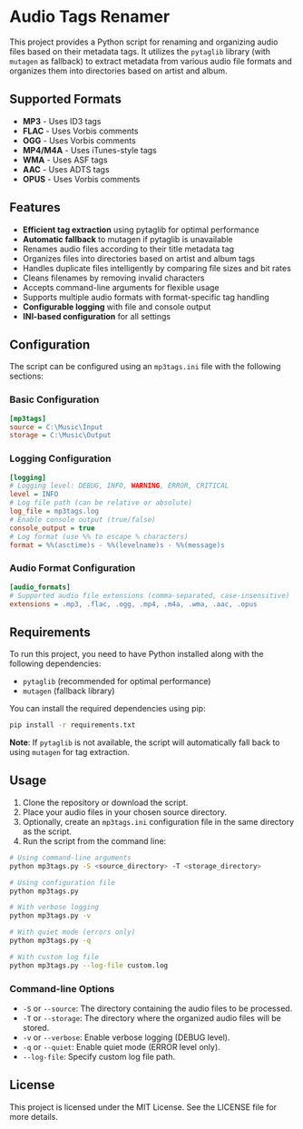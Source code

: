 # Audio Tags Renamer

This project provides a Python script for renaming and organizing audio files based on their metadata tags. It utilizes the `pytaglib` library (with `mutagen` as fallback) to extract metadata from various audio file formats and organizes them into directories based on artist and album.

## Supported Formats

- **MP3** - Uses ID3 tags
- **FLAC** - Uses Vorbis comments
- **OGG** - Uses Vorbis comments  
- **MP4/M4A** - Uses iTunes-style tags
- **WMA** - Uses ASF tags
- **AAC** - Uses ADTS tags
- **OPUS** - Uses Vorbis comments

## Features

- **Efficient tag extraction** using pytaglib for optimal performance
- **Automatic fallback** to mutagen if pytaglib is unavailable
- Renames audio files according to their title metadata tag
- Organizes files into directories based on artist and album tags
- Handles duplicate files intelligently by comparing file sizes and bit rates
- Cleans filenames by removing invalid characters
- Accepts command-line arguments for flexible usage
- Supports multiple audio formats with format-specific tag handling
- **Configurable logging** with file and console output
- **INI-based configuration** for all settings

## Configuration

The script can be configured using an `mp3tags.ini` file with the following sections:

### Basic Configuration

```ini
[mp3tags]
source = C:\Music\Input
storage = C:\Music\Output
```

### Logging Configuration

```ini
[logging]
# Logging level: DEBUG, INFO, WARNING, ERROR, CRITICAL
level = INFO
# Log file path (can be relative or absolute)
log_file = mp3tags.log
# Enable console output (true/false)
console_output = true
# Log format (use %% to escape % characters)
format = %%(asctime)s - %%(levelname)s - %%(message)s
```

### Audio Format Configuration

```ini
[audio_formats]
# Supported audio file extensions (comma-separated, case-insensitive)
extensions = .mp3, .flac, .ogg, .mp4, .m4a, .wma, .aac, .opus
```

## Requirements

To run this project, you need to have Python installed along with the following dependencies:

- `pytaglib` (recommended for optimal performance)
- `mutagen` (fallback library)

You can install the required dependencies using pip:

```bash
pip install -r requirements.txt
```

**Note**: If `pytaglib` is not available, the script will automatically fall back to using `mutagen` for tag extraction.

## Usage

1. Clone the repository or download the script.
2. Place your audio files in your chosen source directory.
3. Optionally, create an `mp3tags.ini` configuration file in the same directory as the script.
4. Run the script from the command line:

```bash
# Using command-line arguments
python mp3tags.py -S <source_directory> -T <storage_directory>

# Using configuration file
python mp3tags.py

# With verbose logging
python mp3tags.py -v

# With quiet mode (errors only)
python mp3tags.py -q

# With custom log file
python mp3tags.py --log-file custom.log
```

### Command-line Options

- `-S` or `--source`: The directory containing the audio files to be processed.
- `-T` or `--storage`: The directory where the organized audio files will be stored.
- `-v` or `--verbose`: Enable verbose logging (DEBUG level).
- `-q` or `--quiet`: Enable quiet mode (ERROR level only).
- `--log-file`: Specify custom log file path.

## License

This project is licensed under the MIT License. See the LICENSE file for more details.
